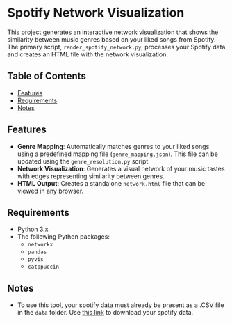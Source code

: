 # Spotify Network Visualization

This project generates an interactive network visualization that shows the similarity between music genres based on your liked songs from Spotify. The primary script, `render_spotify_network.py`, processes your Spotify data and creates an HTML file with the network visualization.

## Table of Contents

- [Features](#features)
- [Requirements](#requirements)
- [Notes](#notes)

## Features

- **Genre Mapping**: Automatically matches genres to your liked songs using a predefined mapping file (`genre_mapping.json`). This file can be updated using the `genre_resolution.py` script.
- **Network Visualization**: Generates a visual network of your music tastes with edges representing similarity between genres.
- **HTML Output**: Creates a standalone `network.html` file that can be viewed in any browser.

## Requirements

- Python 3.x
- The following Python packages:
  - `networkx`
  - `pandas`
  - `pyvis`
  - `catppuccin`

## Notes
  - To use this tool, your spotify data must already be present as a .CSV file in the `data` folder. Use [this link](https://exportify.net/) to download your spotify data.
